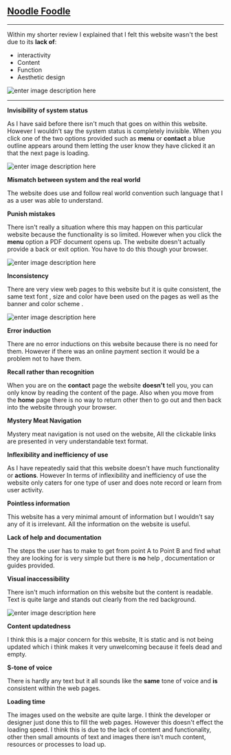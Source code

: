 


## [Noodle Foodle](http://www.noodlefoodle.co.uk/) ##

----------
Within my shorter review I explained that I felt this website wasn't the best due to its **lack of**:

 - interactivity
 - Content 
 - Function
 - Aesthetic design

![enter image description here](http://i.imgur.com/24LOss1.png)

----------
**Invisibility of system status**

As I have said before there isn't much that goes on within this website. However I wouldn't say the system status is completely invisible. When you click one of the two options provided such as **menu** or **contact** a blue outline appears around them letting the user know they have clicked it an that the next page is loading. 

![enter image description here](http://i.imgur.com/nWYf5Pk.png)

**Mismatch between system and the real world**

The website does use and follow real world convention such language that I as a user was able to understand. 

**Punish mistakes**

There isn't really a situation where this may happen on this particular website because the functionality is so limited. However when you click the **menu** option a PDF document opens up. The website doesn't actually provide a back or exit option. You have to do this though your browser.

![enter image description here](http://i.imgur.com/N5mYhSe.png)

**Inconsistency**

There are very view web pages to this website but it is quite consistent, the same text font , size and color have been used on the pages as well as the banner and color scheme . 

![enter image description here](http://i.imgur.com/ILkf62Z.png)

**Error induction**

There are no error inductions on this website because there is no need for them. However if there was an online payment section it would be a problem not to have them.

**Recall rather than recognition**

When you are on the **contact** page the website **doesn't** tell you, you can only know by reading the content of the page. Also when you move from the **home** page there is no way to return other then to go out and then back into the website through your browser.

**Mystery Meat Navigation**

Mystery meat navigation is not used on the website, All the clickable links are presented in very understandable text format.

**Inflexibility and inefficiency of use** 

As I have repeatedly said that this website doesn't have much functionality or **actions**. However In terms of inflexibility and inefficiency of use the website only caters for one type of user and does note record or learn from user activity.

**Pointless information**

This website has a very minimal amount of information but I wouldn't say any of it is irrelevant. All the information on the website is useful.

**Lack of help and documentation**

The steps the user has to make to get from point A to Point B and find what they are looking for is very simple but there is **no** help , documentation or guides provided.

**Visual inaccessibility**

There isn't much information on this website but the content is readable. Text is quite large and stands  out clearly from the red background.

![enter image description here](http://i.imgur.com/AEnuXAa.png)

**Content updatedness**

I think this is a major concern for this website, It is static and is not being updated which i think makes it very unwelcoming because it feels dead and empty. 

**S-tone of voice**

There is hardly any text but it all sounds like the **same** tone of voice and **is** consistent within the web pages.

**Loading time**

The images used on the website are quite large. I think the developer or designer just done this to fill the web pages. However this doesn't effect the loading speed. I think this is due to the lack of content and functionality, other then small amounts of text and images there isn't much content, resources or processes to load up.   